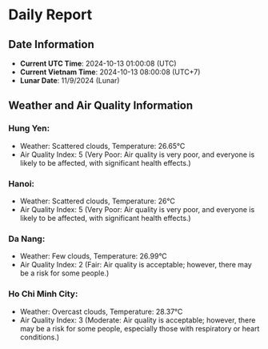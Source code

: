 # Daily Report
## Date Information
- **Current UTC Time**: 2024-10-13 01:00:08 (UTC)
- **Current Vietnam Time**: 2024-10-13 08:00:08 (UTC+7)
- **Lunar Date**: 11/9/2024 (Lunar)

## Weather and Air Quality Information

### Hung Yen:
- Weather: Scattered clouds, Temperature: 26.65°C
- Air Quality Index: 5 (Very Poor: Air quality is very poor, and everyone is likely to be affected, with significant health effects.)

### Hanoi:
- Weather: Scattered clouds, Temperature: 26°C
- Air Quality Index: 5 (Very Poor: Air quality is very poor, and everyone is likely to be affected, with significant health effects.)

### Da Nang:
- Weather: Few clouds, Temperature: 26.99°C
- Air Quality Index: 2 (Fair: Air quality is acceptable; however, there may be a risk for some people.)

### Ho Chi Minh City:
- Weather: Overcast clouds, Temperature: 28.37°C
- Air Quality Index: 3 (Moderate: Air quality is acceptable; however, there may be a risk for some people, especially those with respiratory or heart conditions.)
